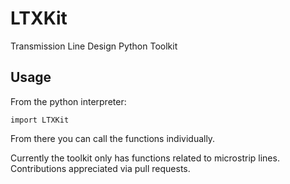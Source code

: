 # LTXKit
Transmission Line Design Python Toolkit

## Usage

From the python interpreter:

    import LTXKit
  
From there you can call the functions individually.

Currently the toolkit only has functions related to microstrip lines. Contributions appreciated via pull requests.
